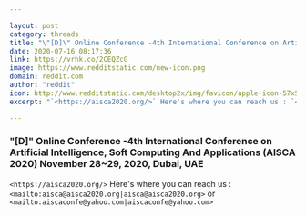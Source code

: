 ```yaml
---

layout: post
category: threads
title: "\"[D]\" Online Conference -4th International Conference on Artificial Intelligence, Soft Computing And Applications (AISCA 2020) November 28~29, 2020, Dubai, UAE"
date: 2020-07-16 08:17:36
link: https://vrhk.co/2CEQZcG
image: https://www.redditstatic.com/new-icon.png
domain: reddit.com
author: "reddit"
icon: http://www.redditstatic.com/desktop2x/img/favicon/apple-icon-57x57.png
excerpt: "`<https://aisca2020.org/>` Here's where you can reach us : `<mailto:aisca@aisca2020.org|aisca@aisca2020.org>` or `<mailto:aiscaconfe@yahoo.com|aiscaconfe@yahoo.com>`"

---
```


### "[D]" Online Conference -4th International Conference on Artificial Intelligence, Soft Computing And Applications (AISCA 2020) November 28~29, 2020, Dubai, UAE

`<https://aisca2020.org/>` Here's where you can reach us : `<mailto:aisca@aisca2020.org|aisca@aisca2020.org>` or `<mailto:aiscaconfe@yahoo.com|aiscaconfe@yahoo.com>`